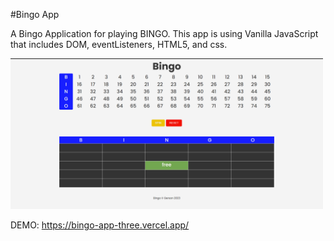 #Bingo App

  A Bingo Application for playing BINGO. This app is using Vanilla JavaScript that includes DOM, eventListeners, HTML5, and css.

  <img src="./assets/bingo-app-screen.png" width="500px"/>

  DEMO: https://bingo-app-three.vercel.app/
